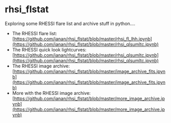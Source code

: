 # rhsi_flstat

Exploring some RHESSI flare list and archive stuff in python....

* The RHESSI flare list: [https://github.com/ianan/rhsi_flstat/blob/master/rhsi_fl_lhh.ipynb](https://github.com/ianan/rhsi_flstat/blob/master/rhsi_qlsumltc.ipynb)
* The RHESSI quick look lightcurves: [https://github.com/ianan/rhsi_flstat/blob/master/rhsi_qlsumltc.ipynb](https://github.com/ianan/rhsi_flstat/blob/master/rhsi_qlsumltc.ipynb)
* The RHESSI image archive: [https://github.com/ianan/rhsi_flstat/blob/master/image_archive_fits.ipynb](https://github.com/ianan/rhsi_flstat/blob/master/image_archive_fits.ipynb)
* More with the RHESSI image archive: [https://github.com/ianan/rhsi_flstat/blob/master/more_image_archive.ipynb](https://github.com/ianan/rhsi_flstat/blob/master/more_image_archive.ipynb)